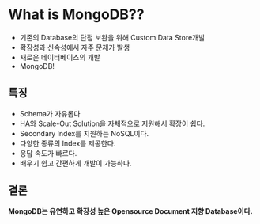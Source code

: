 # What is MongoDB??

- 기존의 Database의 단점 보완을 위해 Custom Data Store개발
- 확장성과 신속성에서 자주 문제가 발생
- 새로운 데이터베이스의 개발
- MongoDB!

## 특징
- Schema가 자유롭다
- HA와 Scale-Out Solution을 자체적으로 지원해서 확장이 쉽다.
- Secondary Index를 지원하는 NoSQL이다.
- 다양한 종류의 Index를 제공한다.
- 응답 속도가 빠르다.
- 배우기 쉽고 간편하게 개발이 가능하다.

## 결론

**MongoDB는 유연하고 확장성 높은 Opensource Document 지향 Database이다.**
